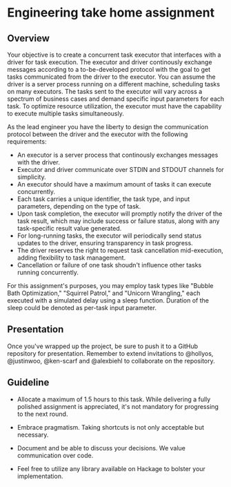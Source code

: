 # Engineering take home assignment

## Overview

Your objective is to create a concurrent task executor that interfaces with a driver for task execution. The executor and driver continously exchange messages 
according to a to-be-developed protocol with the goal to get tasks communicated from the driver to the executor. You can assume the driver is a server
process running on a different machine, scheduling tasks on many executors. The tasks sent to the executor will vary across a spectrum of business cases and 
demand specific input parameters for each task. To optimize resource utilization, the executor must have the capability to execute multiple tasks simultaneously.

As the lead engineer you have the liberty to design the communication protocol between the driver and the executor with the following requirements:

* An executor is a server process that continously exchanges messages with the driver.
* Executor and driver communicate over STDIN and STDOUT channels for simplicity.
* An executor should have a maximum amount of tasks it can execute concurrently.
* Each task carries a unique identifier, the task type, and input parameters, depending on the type of task.
* Upon task completion, the executor will promptly notify the driver of the task result, which may include success or failure status, along with any 
  task-specific result value generated.
* For long-running tasks, the executor will periodically send status updates to the driver, ensuring transparency in task progress.
* The driver reserves the right to request task cancellation mid-execution, adding flexibility to task management.
* Cancellation or failure of one task shoudn't influence other tasks running concurrently.

For this assignment's purposes, you may employ task types like "Bubble Bath Optimization," "Squirrel Patrol," and "Unicorn Wrangling," each executed 
with a simulated delay using a sleep function. Duration of the sleep could be denoted as per-task input parameter. 

## Presentation 

Once you've wrapped up the project, be sure to push it to a GitHub repository for presentation. Remember to extend invitations to @hollyos, @justinwoo, @ken-scarf and @alexbiehl 
to collaborate on the repository.

## Guideline 

* Allocate a maximum of 1.5 hours to this task. While delivering a fully polished assignment is appreciated, it's not mandatory for progressing to the next round.

* Embrace pragmatism. Taking shortcuts is not only acceptable but necessary. 

* Document and be able to discuss your decisions. We value communication over code.

* Feel free to utilize any library available on Hackage to bolster your implementation.

